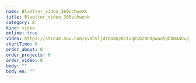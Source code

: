 ```yaml
---
name: Blaetter_video_360schwenk
title: Blaetter_video_360schwenk
category: B
kind: video
online: true
video: https://stream.mux.com/Ev8hSljdtQo8QJ01Tvq0102Nedpwuo5QbbW4ADvpj5SrRA
startTime: 0
order_about: 0
order_projects: 0
order_video: 0
body: ""
body_en: ""
---
```


